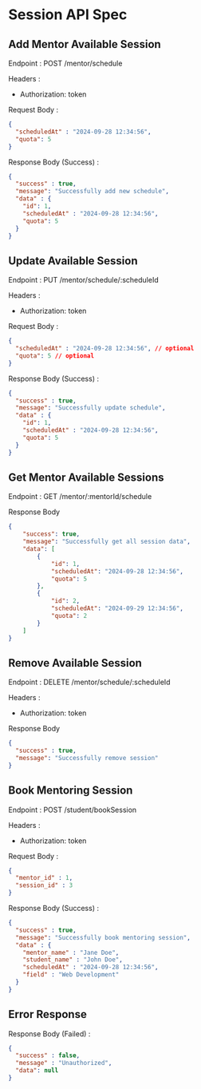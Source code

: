 # Session API Spec

## Add Mentor Available Session

Endpoint : POST /mentor/schedule

Headers :
- Authorization: token

Request Body :

```json
{
  "scheduledAt" : "2024-09-28 12:34:56",
  "quota": 5
}
```

Response Body (Success) :

```json
{
  "success" : true,
  "message": "Successfully add new schedule",
  "data" : {
    "id": 1,
    "scheduledAt" : "2024-09-28 12:34:56",
    "quota": 5
  }
}
```

## Update Available Session 

Endpoint : PUT /mentor/schedule/:scheduleId

Headers :
- Authorization: token

Request Body :

```json
{
  "scheduledAt" : "2024-09-28 12:34:56", // optional
  "quota": 5 // optional
}
```

Response Body (Success) :

```json
{
  "success" : true,
  "message": "Successfully update schedule",
  "data" : {
    "id": 1,
    "scheduledAt" : "2024-09-28 12:34:56",
    "quota": 5
  }
}
```

## Get Mentor Available Sessions

Endpoint : GET /mentor/:mentorId/schedule

Response Body

```json
{
    "success": true,
    "message": "Successfully get all session data",
    "data": [
        {
            "id": 1,
            "scheduledAt": "2024-09-28 12:34:56",
            "quota": 5
        },
        {
            "id": 2,
            "scheduledAt": "2024-09-29 12:34:56",
            "quota": 2
        }
    ]
}
```

## Remove Available Session

Endpoint : DELETE /mentor/schedule/:scheduleId

Headers :
- Authorization: token

Response Body

```json
{
  "success" : true,
  "message": "Successfully remove session"
}
```

## Book Mentoring Session

Endpoint : POST /student/bookSession

Headers :
- Authorization: token

Request Body :

```json
{
  "mentor_id" : 1,
  "session_id" : 3
}
```

Response Body (Success) :

```json
{
  "success" : true,
  "message": "Successfully book mentoring session",
  "data" : {
    "mentor_name" : "Jane Doe",
    "student_name" : "John Doe",
    "scheduledAt" : "2024-09-28 12:34:56",
    "field" : "Web Development"
  }
}
```

## Error Response

Response Body (Failed) :

```json
{
  "success" : false,
  "message" : "Unauthorized",
  "data": null
}
```